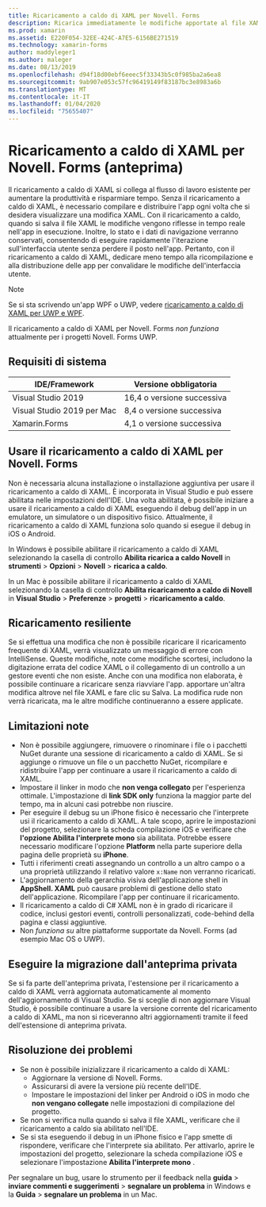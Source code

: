 ```yaml
---
title: Ricaricamento a caldo di XAML per Novell. Forms
description: Ricarica immediatamente le modifiche apportate al file XAML nell'applicazione in esecuzione, quindi non è necessario compilare il progetto Novell. Forms dopo ogni modifica del codice XAML.
ms.prod: xamarin
ms.assetid: E220F054-32EE-424C-A7E5-6156BE271519
ms.technology: xamarin-forms
author: maddyleger1
ms.author: maleger
ms.date: 08/13/2019
ms.openlocfilehash: d94f18d00ebf6eeec5f33343b5c0f985ba2a6ea8
ms.sourcegitcommit: 9ab907e053c57fc96419149f83187bc3e8983a6b
ms.translationtype: MT
ms.contentlocale: it-IT
ms.lasthandoff: 01/04/2020
ms.locfileid: "75655407"
---
```

# <a name="xaml-hot-reload-for-xamarinforms-preview"></a>Ricaricamento a caldo di XAML per Novell. Forms (anteprima)

Il ricaricamento a caldo di XAML si collega al flusso di lavoro esistente per aumentare la produttività e risparmiare tempo. Senza il ricaricamento a caldo di XAML, è necessario compilare e distribuire l'app ogni volta che si desidera visualizzare una modifica XAML. Con il ricaricamento a caldo, quando si salva il file XAML le modifiche vengono riflesse in tempo reale nell'app in esecuzione. Inoltre, lo stato e i dati di navigazione verranno conservati, consentendo di eseguire rapidamente l'iterazione sull'interfaccia utente senza perdere il posto nell'app. Pertanto, con il ricaricamento a caldo di XAML, dedicare meno tempo alla ricompilazione e alla distribuzione delle app per convalidare le modifiche dell'interfaccia utente.

> [!NOTE]
> Se si sta scrivendo un'app WPF o UWP, vedere [ricaricamento a caldo di XAML per UWP e WPF](/visualstudio/debugger/xaml-hot-reload).
>
> Il ricaricamento a caldo di XAML per Novell. Forms _non funziona_ attualmente per i progetti Novell. Forms UWP.

## <a name="system-requirements"></a>Requisiti di sistema

| IDE/Framework | Versione obbligatoria |
|------|------------------|
|Visual Studio 2019 | 16,4 o versione successiva
Visual Studio 2019 per Mac | 8,4 o versione successiva
Xamarin.Forms | 4,1 o versione successiva

## <a name="use-xaml-hot-reload-for-xamarinforms"></a>Usare il ricaricamento a caldo di XAML per Novell. Forms

Non è necessaria alcuna installazione o installazione aggiuntiva per usare il ricaricamento a caldo di XAML. È incorporata in Visual Studio e può essere abilitata nelle impostazioni dell'IDE. Una volta abilitata, è possibile iniziare a usare il ricaricamento a caldo di XAML eseguendo il debug dell'app in un emulatore, un simulatore o un dispositivo fisico. Attualmente, il ricaricamento a caldo di XAML funziona solo quando si esegue il debug in iOS o Android.

In Windows è possibile abilitare il ricaricamento a caldo di XAML selezionando la casella di controllo **Abilita ricarica a caldo Novell** in **strumenti** > **Opzioni** > **Novell** > **ricarica a caldo**.

In un Mac è possibile abilitare il ricaricamento a caldo di XAML selezionando la casella di controllo **Abilita ricaricamento a caldo di Novell** in **Visual Studio** > **Preferenze** > **progetti** > **ricaricamento a caldo**.

## <a name="resilient-reloading"></a>Ricaricamento resiliente

Se si effettua una modifica che non è possibile ricaricare il ricaricamento frequente di XAML, verrà visualizzato un messaggio di errore con IntelliSense. Queste modifiche, note come modifiche scortesi, includono la digitazione errata del codice XAML o il collegamento di un controllo a un gestore eventi che non esiste. Anche con una modifica non elaborata, è possibile continuare a ricaricare senza riavviare l'app. apportare un'altra modifica altrove nel file XAML e fare clic su Salva. La modifica rude non verrà ricaricata, ma le altre modifiche continueranno a essere applicate.

## <a name="known-limitations"></a>Limitazioni note

- Non è possibile aggiungere, rimuovere o rinominare i file o i pacchetti NuGet durante una sessione di ricaricamento a caldo di XAML. Se si aggiunge o rimuove un file o un pacchetto NuGet, ricompilare e ridistribuire l'app per continuare a usare il ricaricamento a caldo di XAML.
- Impostare il linker in modo che **non venga collegato** per l'esperienza ottimale. L'impostazione di **link SDK only** funziona la maggior parte del tempo, ma in alcuni casi potrebbe non riuscire.
- Per eseguire il debug su un iPhone fisico è necessario che l'interprete usi il ricaricamento a caldo di XAML. A tale scopo, aprire le impostazioni del progetto, selezionare la scheda compilazione iOS e verificare che **l'opzione Abilita l'interprete mono** sia abilitata. Potrebbe essere necessario modificare l'opzione **Platform** nella parte superiore della pagina delle proprietà su **iPhone**.
- Tutti i riferimenti creati assegnando un controllo a un altro campo o a una proprietà utilizzando il relativo valore `x:Name` non verranno ricaricati.
- L'aggiornamento della gerarchia visiva dell'applicazione shell in **AppShell. XAML** può causare problemi di gestione dello stato dell'applicazione. Ricompilare l'app per continuare il ricaricamento.
- Il ricaricamento a caldo di C# XAML non è in grado di ricaricare il codice, inclusi gestori eventi, controlli personalizzati, code-behind della pagina e classi aggiuntive.
- Non _funziona su_ altre piattaforme supportate da Novell. Forms (ad esempio Mac OS o UWP).

## <a name="migrate-from-the-private-preview"></a>Eseguire la migrazione dall'anteprima privata

Se si fa parte dell'anteprima privata, l'estensione per il ricaricamento a caldo di XAML verrà aggiornata automaticamente al momento dell'aggiornamento di Visual Studio. Se si sceglie di non aggiornare Visual Studio, è possibile continuare a usare la versione corrente del ricaricamento a caldo di XAML, ma non si riceveranno altri aggiornamenti tramite il feed dell'estensione di anteprima privata.

## <a name="troubleshooting"></a>Risoluzione dei problemi

- Se non è possibile inizializzare il ricaricamento a caldo di XAML:
  - Aggiornare la versione di Novell. Forms.
  - Assicurarsi di avere la versione più recente dell'IDE.
  - Impostare le impostazioni del linker per Android o iOS in modo che **non vengano collegate** nelle impostazioni di compilazione del progetto.
- Se non si verifica nulla quando si salva il file XAML, verificare che il ricaricamento a caldo sia abilitato nell'IDE.
- Se si sta eseguendo il debug in un iPhone fisico e l'app smette di rispondere, verificare che l'interprete sia abilitato. Per attivarlo, aprire le impostazioni del progetto, selezionare la scheda compilazione iOS e selezionare l'impostazione **Abilita l'interprete mono** .

Per segnalare un bug, usare lo strumento per il feedback nella **guida** > **inviare commenti e suggerimenti** > **segnalare un problema** in Windows e la **Guida** > **segnalare un problema** in un Mac.
